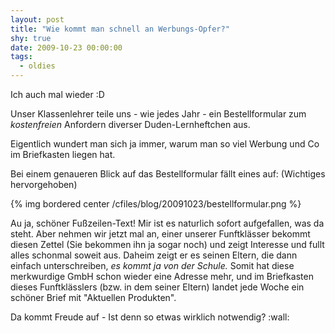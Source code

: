 ```yaml
---
layout: post
title: "Wie kommt man schnell an Werbungs-Opfer?"
shy: true
date: 2009-10-23 00:00:00
tags:
  - oldies
---
```


Ich auch mal wieder :D

Unser Klassenlehrer teile uns - wie jedes Jahr - ein Bestellformular zum *kostenfreien* Anfordern diverser Duden-Lernheftchen aus.

Eigentlich wundert man sich ja immer, warum man so viel Werbung und Co im Briefkasten liegen hat.

Bei einem genaueren Blick auf das Bestellformular fällt eines auf: (Wichtiges hervorgehoben)

{% img bordered center /cfiles/blog/20091023/bestellformular.png %}

Au ja, schöner Fu&szlig;zeilen-Text! Mir ist es naturlich sofort aufgefallen, was da steht. Aber nehmen wir jetzt mal an, einer unserer Funftklässer bekommt diesen Zettel (Sie bekommen ihn ja sogar noch) und zeigt Interesse und fullt alles schonmal soweit aus. Daheim zeigt er es seinen Eltern, die dann einfach unterschreiben, *es kommt ja von der Schule.* Somit hat diese merkwurdige GmbH schon wieder eine Adresse mehr, und im Briefkasten dieses Funftklässlers (bzw. in dem seiner Eltern) landet jede Woche ein schöner Brief mit "Aktuellen Produkten".

Da kommt Freude auf - Ist denn so etwas wirklich notwendig? :wall:

